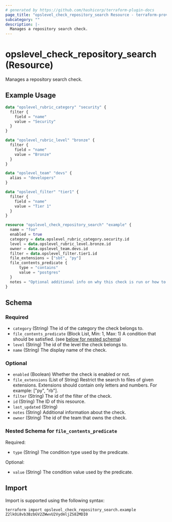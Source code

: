```yaml
---
# generated by https://github.com/hashicorp/terraform-plugin-docs
page_title: "opslevel_check_repository_search Resource - terraform-provider-opslevel"
subcategory: ""
description: |-
  Manages a repository search check.
---
```


# opslevel_check_repository_search (Resource)

Manages a repository search check.

## Example Usage

```terraform
data "opslevel_rubric_category" "security" {
  filter {
    field = "name"
    value = "Security"
  }
}

data "opslevel_rubric_level" "bronze" {
  filter {
    field = "name"
    value = "Bronze"
  }
}

data "opslevel_team" "devs" {
  alias = "developers"
}

data "opslevel_filter" "tier1" {
  filter {
    field = "name"
    value = "Tier 1"
  }
}

resource "opslevel_check_repository_search" "example" {
  name = "foo"
  enabled = true
  category = data.opslevel_rubric_category.security.id
  level = data.opslevel_rubric_level.bronze.id
  owner = data.opslevel_team.devs.id
  filter = data.opslevel_filter.tier1.id
  file_extensions = ["sbt", "py"]
  file_contents_predicate {
      type = "contains"
      value = "postgres"
  }
  notes = "Optional additional info on why this check is run or how to fix it"
}
```

<!-- schema generated by tfplugindocs -->
## Schema

### Required

- `category` (String) The id of the category the check belongs to.
- `file_contents_predicate` (Block List, Min: 1, Max: 1) A condition that should be satisfied. (see [below for nested schema](#nestedblock--file_contents_predicate))
- `level` (String) The id of the level the check belongs to.
- `name` (String) The display name of the check.

### Optional

- `enabled` (Boolean) Whether the check is enabled or not.
- `file_extensions` (List of String) Restrict the search to files of given extensions. Extensions should contain only letters and numbers. For example: ["py", "rb"].
- `filter` (String) The id of the filter of the check.
- `id` (String) The ID of this resource.
- `last_updated` (String)
- `notes` (String) Additional information about the check.
- `owner` (String) The id of the team that owns the check.

<a id="nestedblock--file_contents_predicate"></a>
### Nested Schema for `file_contents_predicate`

Required:

- `type` (String) The condition type used by the predicate.

Optional:

- `value` (String) The condition value used by the predicate.

## Import

Import is supported using the following syntax:

```shell
terraform import opslevel_check_repository_search.example Z2lkOi8vb3BzbGV2ZWwvU2VydmljZS82MDI0
```
